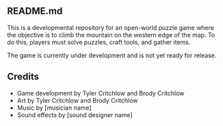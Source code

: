 ## README.md

This is a developmental repository for an open-world puzzle game where the objective is to climb the mountain on the western edge of the map. To do this, players must solve puzzles, craft tools, and gather items.

The game is currently under development and is not yet ready for release.


## Credits

* Game development by Tyler Critchlow and Brody Critchlow
* Art by Tyler Critchlow and Brody Critchlow
* Music by [musician name]
* Sound effects by [sound designer name]

